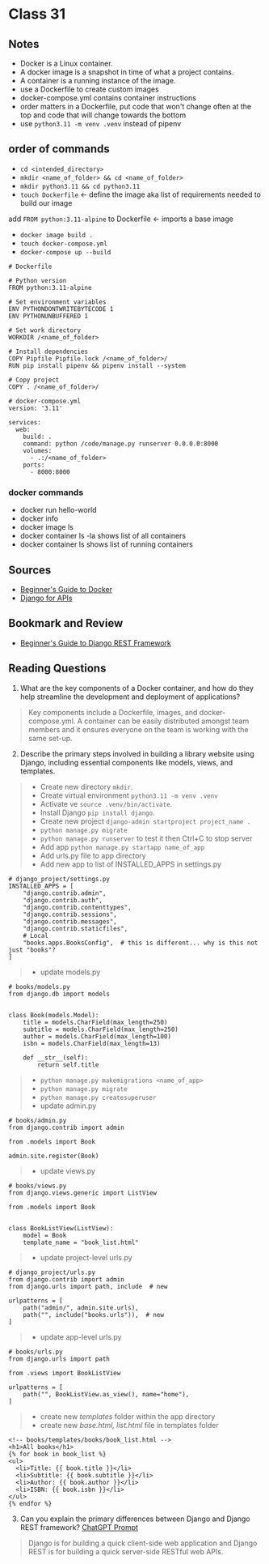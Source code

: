 # Class 31

## Notes

- Docker is a Linux container. 
- A docker image is a snapshot in time of what a project contains. 
- A container is a running instance of the image.
- use a Dockerfile to create custom images
- docker-compose.yml contains container instructions
- order matters in a Dockerfile, put code that won't change often at the top and code that will change towards the bottom
- use `python3.11 -m venv .venv` instead of pipenv

## order of commands
- `cd <intended_directory>`
- `mkdir <name_of_folder> && cd <name_of_folder>`
- `mkdir python3.11 && cd python3.11`
- `touch Dockerfile` <- define the image aka list of requirements needed to build our image

add `FROM python:3.11-alpine` to Dockerfile <- imports a base image

- `docker image build .`
- `touch docker-compose.yml`
- `docker-compose up --build`

```
# Dockerfile

# Python version
FROM python:3.11-alpine

# Set environment variables
ENV PYTHONDONTWRITEBYTECODE 1
ENV PYTHONUNBUFFERED 1

# Set work directory
WORKDIR /<name_of_folder>

# Install dependencies
COPY Pipfile Pipfile.lock /<name_of_folder>/
RUN pip install pipenv && pipenv install --system

# Copy project
COPY . /<name_of_folder>/
```

```
# docker-compose.yml
version: '3.11'

services:
  web:
    build: .
    command: python /code/manage.py runserver 0.0.0.0:8000
    volumes:
      - .:/<name_of_folder>
    ports:
      - 8000:8000
```

### docker commands
- docker run hello-world
- docker info
- docker image ls
- docker container ls -la shows list of all containers
- docker container ls shows list of running containers

## Sources
- [Beginner's Guide to Docker](https://wsvincent.com/beginners-guide-to-docker/)
- [Django for APIs](https://djangoforapis.com/library-website-and-api/)

## Bookmark and Review
- [Beginner's Guide to Django REST Framework](https://learndjango.com/tutorials/official-django-rest-framework-tutorial-beginners)

## Reading Questions
1. What are the key components of a Docker container, and how do they help streamline the development and deployment of applications?
> Key components include a Dockerfile, images, and docker-compose.yml. A container can be easily distributed amongst team members and it ensures everyone on the team is working with the same set-up. 
2. Describe the primary steps involved in building a library website using Django, including essential components like models, views, and templates.
> - Create new directory `mkdir`. 
> - Create virtual environment `python3.11 -m venv .venv` 
> - Activate ve `source .venv/bin/activate`. 
> - Install Django `pip install django`. 
> - Create new project `django-admin startproject project_name .` 
> - `python manage.py migrate`
> - `python manage.py runserver` to test it then Ctrl+C to stop server
> - Add app `python manage.py startapp name_of_app`
> - Add urls.py file to app directory
> - Add new app to list of INSTALLED_APPS in settings.py
```
# django_project/settings.py
INSTALLED_APPS = [
    "django.contrib.admin",
    "django.contrib.auth",
    "django.contrib.contenttypes",
    "django.contrib.sessions",
    "django.contrib.messages",
    "django.contrib.staticfiles",
    # Local
    "books.apps.BooksConfig",  # this is different... why is this not just "books"?
]
```
> - update models.py

```
# books/models.py
from django.db import models


class Book(models.Model):
    title = models.CharField(max_length=250)
    subtitle = models.CharField(max_length=250)
    author = models.CharField(max_length=100)
    isbn = models.CharField(max_length=13)

    def __str__(self):
        return self.title
```
> - `python manage.py makemigrations <name_of_app>`
> - `python manage.py migrate`
> - `python manage.py createsuperuser`
> - update admin.py
```
# books/admin.py
from django.contrib import admin

from .models import Book

admin.site.register(Book)
```
> - update views.py

```
# books/views.py
from django.views.generic import ListView

from .models import Book


class BookListView(ListView):
    model = Book
    template_name = "book_list.html"
```
> - update project-level urls.py
```
# django_project/urls.py
from django.contrib import admin
from django.urls import path, include  # new

urlpatterns = [
    path("admin/", admin.site.urls),
    path("", include("books.urls")),  # new
]
```
> - update app-level urls.py
```
# books/urls.py
from django.urls import path

from .views import BookListView

urlpatterns = [
    path("", BookListView.as_view(), name="home"),
]
```
> - create new *templates* folder within the app directory
> - create new *base.html, list.html* file in templates folder
```
<!-- books/templates/books/book_list.html -->
<h1>All books</h1>
{% for book in book_list %}
<ul>
  <li>Title: {{ book.title }}</li>
  <li>Subtitle: {{ book.subtitle }}</li>
  <li>Author: {{ book.author }}</li>
  <li>ISBN: {{ book.isbn }}</li>
</ul>
{% endfor %}
```

3. Can you explain the primary differences between Django and Django REST framework? [ChatGPT Prompt](https://chat.openai.com/c/a2763cbe-18da-4273-b57c-e2048e20a8af)
> Django is for building a quick client-side web application and Django REST is for building a quick server-side RESTful web APIs. 
